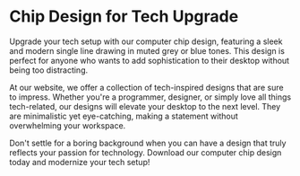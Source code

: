 <!--font:Montserrat-->

# Chip Design for Tech Upgrade

Upgrade your tech setup with our computer chip design, featuring a sleek and modern single line drawing in muted grey or blue tones. This design is perfect for anyone who wants to add sophistication to their desktop without being too distracting.

At our website, we offer a collection of tech-inspired designs that are sure to impress. Whether you're a programmer, designer, or simply love all things tech-related, our designs will elevate your desktop to the next level. They are minimalistic yet eye-catching, making a statement without overwhelming your workspace.

Don't settle for a boring background when you can have a design that truly reflects your passion for technology. Download our computer chip design today and modernize your tech setup!

<!--

Write me markdown content of website with wallpaper:

"A wallpaper with a single line drawing of a computer chip, in a muted color palette such as grey or blue."

The header of the page should not be copy of the text but rather a real content of the website which is using this wallpaper.


---


# Tech-inspired Wallpaper

Welcome to our tech-inspired wallpaper collection! Our latest addition is a sleek and modern wallpaper featuring a single line drawing of a computer chip. The muted color palette of grey or blue makes it a perfect choice for any tech enthusiast looking to add some subtle yet stylish flair to their desktop background.

Whether you're a programmer, designer, or simply love all things tech-related, this wallpaper is sure to impress. It's both minimalistic and eye-catching, making it a great choice for anyone who wants to showcase their love for technology in a sophisticated way.

So why wait? Download our computer chip wallpaper today and give your desktop a much-needed upgrade!


---


Heading should not include word "wallpaper". The website should not be about the wallpaper itself, wallpaper is just a related background, rewrite whole content.


---


# Elevate Your Tech Game with Our Latest Design

Introducing our latest design, a sleek and modern background featuring a single line drawing of a computer chip in a muted color palette of grey or blue. This design is perfect for anyone looking to add a touch of sophistication to their tech setup.

Whether you're a programmer, designer, or simply love all things tech-related, this design will elevate your desktop to the next level. Its minimalistic yet eye-catching style will make a statement without being too distracting.

At our website, we offer a collection of tech-inspired designs that are sure to impress. Our designs are perfect for anyone who wants to showcase their love for technology in a sophisticated way. So why settle for a boring background when you can have a design that truly reflects your passion?

Download our computer chip design today and take your tech game to the next level!


---


Heading is too long, rewrite whole content.


---


# Elevate Your Tech Setup with a Modern Design

Upgrade your tech setup with our latest design featuring a single line drawing of a computer chip in a muted color palette of grey or blue. This modern and sleek background is perfect for anyone who wants to add a touch of sophistication to their desktop.

Our website offers a collection of tech-inspired designs that are sure to impress. Whether you're a programmer, designer, or simply love all things tech-related, our designs will elevate your desktop to the next level. They are minimalistic yet eye-catching, making a statement without being too distracting.

Don't settle for a boring background when you can have a design that truly reflects your passion for technology. Download our computer chip design today and take your tech game to the next level!


---


Heading is too long, rewrite whole content.


---


# Modernize Your Tech Setup with Our Computer Chip Design

Upgrade your tech setup with our computer chip design, featuring a sleek and modern single line drawing in muted grey or blue tones. This design is perfect for anyone who wants to add sophistication to their desktop without being too distracting.

At our website, we offer a collection of tech-inspired designs that are sure to impress. Whether you're a programmer, designer, or simply love all things tech-related, our designs will elevate your desktop to the next level. They are minimalistic yet eye-catching, making a statement without overwhelming your workspace.

Don't settle for a boring background when you can have a design that truly reflects your passion for technology. Download our computer chip design today and modernize your tech setup!


---


Write me a Google font which is best fitting for the website.

Pick from the list:
- Raleway
- Poppins
- IBM Plex Sans
- Great Vibes
- Montserrat
- Futura
- Barlow Condensed
- Lobster
- Orbitron
- Alegreya
- Dancing Script
- Playfair Display
- Open Sans
- Lato
- Inter
- Roboto
- Exo 2


Write just the font name nothing else.


---


Montserrat

-->
